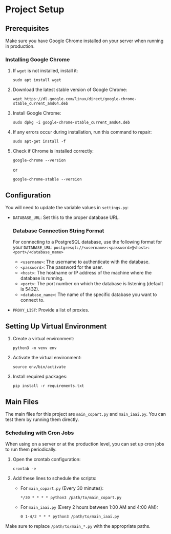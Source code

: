 # Project Setup

## Prerequisites

Make sure you have Google Chrome installed on your server when running in production.

### Installing Google Chrome

1. If `wget` is not installed, install it:
   ```
   sudo apt install wget
   ```
2. Download the latest stable version of Google Chrome:
   ```
   wget https://dl.google.com/linux/direct/google-chrome-stable_current_amd64.deb
   ```
3. Install Google Chrome:
   ```
   sudo dpkg -i google-chrome-stable_current_amd64.deb
   ```
4. If any errors occur during installation, run this command to repair:
   ```
   sudo apt-get install -f
   ```
5. Check if Chrome is installed correctly:
   ```
   google-chrome --version
   ```
   or
   ```
   google-chrome-stable --version
   ```

## Configuration

You will need to update the variable values in `settings.py`:

- `DATABASE_URL`: Set this to the proper database URL.

  ### Database Connection String Format

  For connecting to a PostgreSQL database, use the following format for your `DATABASE_URL`:
  `postgresql://<username>:<password>@<host>:<port>/<database_name>`

  - `<username>`: The username to authenticate with the database.
  - `<password>`: The password for the user.
  - `<host>`: The hostname or IP address of the machine where the database is running.
  - `<port>`: The port number on which the database is listening (default is 5432).
  - `<database_name>`: The name of the specific database you want to connect to.

- `PROXY_LIST`: Provide a list of proxies.

## Setting Up Virtual Environment

1. Create a virtual environment:
   ```
   python3 -m venv env
   ```
2. Activate the virtual environment:
   ```
   source env/bin/activate
   ```
3. Install required packages:
   ```
   pip install -r requirements.txt
   ```

## Main Files

The main files for this project are `main_copart.py` and `main_iaai.py`. You can test them by running them directly.

### Scheduling with Cron Jobs

When using on a server or at the production level, you can set up cron jobs to run them periodically.

1. Open the crontab configuration:
   ```
   crontab -e
   ```
2. Add these lines to schedule the scripts:

   - For `main_copart.py` (Every 30 minutes):
     ```
     */30 * * * * python3 /path/to/main_copart.py
     ```
   - For `main_iaai.py` (Every 2 hours between 1:00 AM and 4:00 AM):
     ```
     0 1-4/2 * * * python3 /path/to/main_iaai.py
     ```

Make sure to replace `/path/to/main_*.py` with the appropriate paths.
